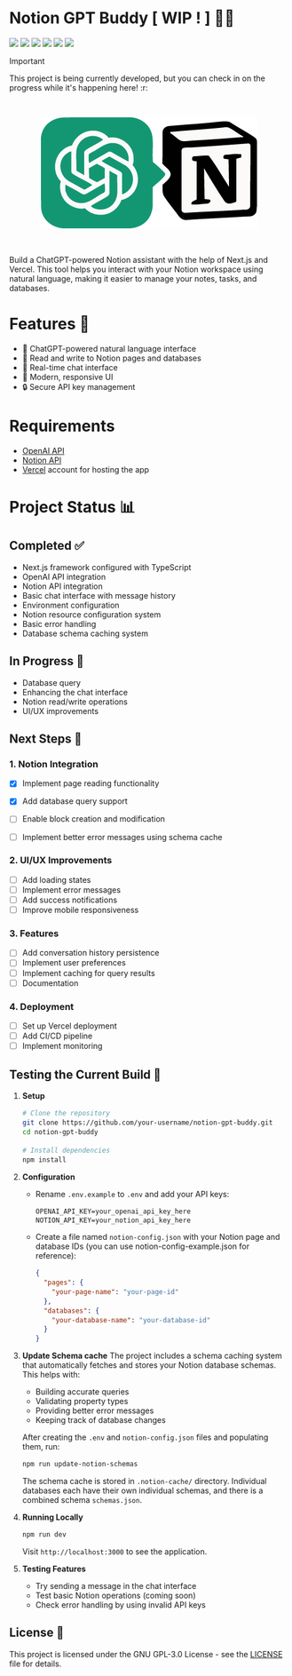 # Notion GPT Buddy [ WIP ! ] 🐱‍💻
![](https://img.shields.io/badge/WIP%20!-red?style=social&logo=github&logoSize=auto)
![](https://img.shields.io/badge/State-Development-red?style=flat&logo=github&logoSize=auto)
[![](https://img.shields.io/badge/Next.js-black?logo=nextdotjs&logoSize=auto)](https://nextjs.org/)
[![](https://img.shields.io/badge/TypeScript-blue?style=flat&logo=typescript&logoColor=fafafa&logoSize=auto)](https://www.typescriptlang.org/)
[![](https://img.shields.io/badge/Vercel-black?logo=vercel&logoSize=auto)](https://vercel.com/)
[![](https://img.shields.io/badge/license-GNU%20GPL--3.0-blue)](https://github.com/sharin-void/notion-gpt-buddy/blob/master/LICENSE)

> [!IMPORTANT]
> This project is being currently developed, but you can check in on the progress while it's happening here! :r:

&nbsp;

<p align="center"><img src="https://github.com/sharin-void/notion-gpt-buddy/blob/master/src/app/logo-390x200.png"></p>

&nbsp;

Build a ChatGPT-powered Notion assistant with the help of Next.js and Vercel. This tool helps you interact with your Notion workspace using natural language, making it easier to manage your notes, tasks, and databases.

# Features 🚀

* 🤖 ChatGPT-powered natural language interface
* 📝 Read and write to Notion pages and databases
* 🔄 Real-time chat interface
* 🎨 Modern, responsive UI
* 🔒 Secure API key management

# Requirements

* [OpenAI API](https://platform.openai.com/settings/organization/api-keys)
* [Notion API](https://notion.so/my-integrations)
* [Vercel](https://vercel.com/) account for hosting the app

# Project Status 📊

## Completed ✅
- Next.js framework configured with TypeScript
- OpenAI API integration
- Notion API integration
- Basic chat interface with message history
- Environment configuration
- Notion resource configuration system
- Basic error handling
- Database schema caching system


## In Progress 🚧
- Database query
- Enhancing the chat interface
- Notion read/write operations
- UI/UX improvements

## Next Steps 🎯

### 1. Notion Integration
- [x] Implement page reading functionality
- [x] Add database query support
- [ ] Enable block creation and modification
- [ ] Implement better error messages using schema cache


### 2. UI/UX Improvements
- [ ] Add loading states
- [ ] Implement error messages
- [ ] Add success notifications
- [ ] Improve mobile responsiveness

### 3. Features
- [ ] Add conversation history persistence
- [ ] Implement user preferences
- [ ] Implement caching for query results
- [ ] Documentation

### 4. Deployment
- [ ] Set up Vercel deployment
- [ ] Add CI/CD pipeline
- [ ] Implement monitoring

## Testing the Current Build 🧪

1. **Setup**
   ```bash
   # Clone the repository
   git clone https://github.com/your-username/notion-gpt-buddy.git
   cd notion-gpt-buddy

   # Install dependencies
   npm install
   ```

2. **Configuration**
   - Rename `.env.example` to `.env` and add your API keys:
     ```dotenv
     OPENAI_API_KEY=your_openai_api_key_here
     NOTION_API_KEY=your_notion_api_key_here
     ```
   - Create a file named `notion-config.json` with your Notion page and database IDs (you can use notion-config-example.json for reference):
     ```json
     {
       "pages": {
         "your-page-name": "your-page-id"
       },
       "databases": {
         "your-database-name": "your-database-id"
       }
     }
     ```
3. **Update Schema cache**
   The project includes a schema caching system that automatically fetches and stores your Notion database schemas. This helps with:
   - Building accurate queries
   - Validating property types
   - Providing better error messages
   - Keeping track of database changes

   After creating the `.env` and `notion-config.json` files and populating them, run:
   ```bash
   npm run update-notion-schemas
   ```
   The schema cache is stored in `.notion-cache/` directory. Individual databases each have their own individual schemas, and there is a combined schema `schemas.json`.

3. **Running Locally**
   ```bash
   npm run dev
   ```
   Visit `http://localhost:3000` to see the application.

4. **Testing Features**
   - Try sending a message in the chat interface
   - Test basic Notion operations (coming soon)
   - Check error handling by using invalid API keys

## License 📄

This project is licensed under the GNU GPL-3.0 License - see the [LICENSE](LICENSE) file for details.



